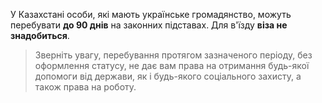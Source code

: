 У Казахстані особи, які мають українське громадянство, можуть перебувати **до 90 днів** на законних підставах. Для в'їзду **віза не знадобиться**.
>Зверніть увагу, перебування протягом зазначеного періоду, без оформлення статусу, не дає вам права на отримання будь-якої допомоги від держави, як і будь-якого соціального захисту, а також права на роботу.